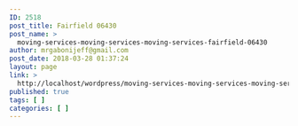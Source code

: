 ```yaml
---
ID: 2518
post_title: Fairfield 06430
post_name: >
  moving-services-moving-services-moving-services-fairfield-06430
author: mrgabonijeff@gmail.com
post_date: 2018-03-28 01:37:24
layout: page
link: >
  http://localhost/wordpress/moving-services-moving-services-moving-services-fairfield-06430/
published: true
tags: [ ]
categories: [ ]
---
```

